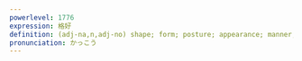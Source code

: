 ```yaml
---
powerlevel: 1776
expression: 格好
definition: (adj-na,n,adj-no) shape; form; posture; appearance; manner; suitability; moderateness (in price); (P)
pronunciation: かっこう
---
```


